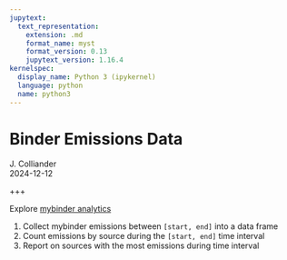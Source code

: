 ```yaml
---
jupytext:
  text_representation:
    extension: .md
    format_name: myst
    format_version: 0.13
    jupytext_version: 1.16.4
kernelspec:
  display_name: Python 3 (ipykernel)
  language: python
  name: python3
---
```


# Binder Emissions Data

J. Colliander  
2024-12-12

+++

Explore [mybinder analytics](https://archive.analytics.mybinder.org/)
1. Collect mybinder emissions between `[start, end]` into a data frame
2. Count emissions by source during the `[start, end]` time interval
3. Report on sources with the most emissions during time interval

```{code-cell} ipython3

```
